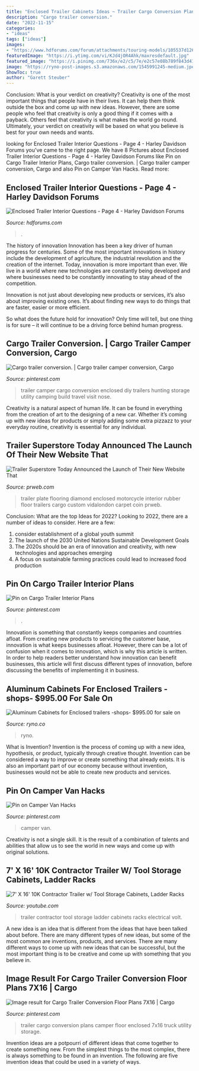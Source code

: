 ```yaml
---
title: "Enclosed Trailer Cabinets Ideas ~ Trailer Cargo Conversion Plans Camper Floor Enclosed 7x16 Truck Utility Storage"
description: "Cargo trailer conversion."
date: "2022-11-15"
categories:
- "ideas"
tags: ["ideas"]
images:
- "https://www.hdforums.com/forum/attachments/touring-models/105537d1269694951-enclosed-trailer-interior-questions-sg2.jpg"
featuredImage: "https://i.ytimg.com/vi/KJd4jOR4Ahk/maxresdefault.jpg"
featured_image: "https://i.pinimg.com/736x/e2/c5/7e/e2c57e08b789f843d4100ec95e63239b.jpg"
image: "https://ryno-post-images.s3.amazonaws.com/1545991245-medium.jpeg"
ShowToc: true
author: "Garett Steuber"
---
```



Conclusion: What is your verdict on creativity?
Creativity is one of the most important things that people have in their lives. It can help them think outside the box and come up with new ideas. However, there are some people who feel that creativity is only a good thing if it comes with a payback. Others feel that creativity is what makes the world go round. Ultimately, your verdict on creativity will be based on what you believe is best for your own needs and wants.

	

		
looking for Enclosed Trailer Interior Questions - Page 4 - Harley Davidson Forums you've came to the right page. We have 8 Pictures about Enclosed Trailer Interior Questions - Page 4 - Harley Davidson Forums like Pin on Cargo Trailer Interior Plans, Cargo trailer conversion. | Cargo trailer camper conversion, Cargo and also Pin on Camper Van Hacks. Read more:
		
    
## Enclosed Trailer Interior Questions - Page 4 - Harley Davidson Forums

<img loading=lazy src="https://www.hdforums.com/forum/attachments/touring-models/105537d1269694951-enclosed-trailer-interior-questions-sg2.jpg" onerror="this.onerror=null;this.src='https://tse2.mm.bing.net/th?id=OIP.ql_EcchewFJKab6iGaKvpwHaFj&amp;pid=15.1';" alt="Enclosed Trailer Interior Questions - Page 4 - Harley Davidson Forums">

_Source: hdforums.com_

>. 

	

The history of innovation
Innovation has been a key driver of human progress for centuries. Some of the most important innovations in history include the development of agriculture, the industrial revolution and the creation of the internet.
Today, innovation is more important than ever. We live in a world where new technologies are constantly being developed and where businesses need to be constantly innovating to stay ahead of the competition.

Innovation is not just about developing new products or services, it’s also about improving existing ones. It’s about finding new ways to do things that are faster, easier or more efficient.

So what does the future hold for innovation? Only time will tell, but one thing is for sure – it will continue to be a driving force behind human progress.

    
## Cargo Trailer Conversion. | Cargo Trailer Camper Conversion, Cargo

<img loading=lazy src="https://i.pinimg.com/736x/e2/c5/7e/e2c57e08b789f843d4100ec95e63239b.jpg" onerror="this.onerror=null;this.src='https://tse2.mm.bing.net/th?id=OIP.7rpXbPfJ5i7O6V4oFSYJDAHaJ3&amp;pid=15.1';" alt="Cargo trailer conversion. | Cargo trailer camper conversion, Cargo">

_Source: pinterest.com_

>trailer camper cargo conversion enclosed diy trailers hunting storage utility camping build travel visit nose. 

	

Creativity is a natural aspect of human life. It can be found in everything from the creation of art to the designing of a new car. Whether it’s coming up with new ideas for products or simply adding some extra pizzazz to your everyday routine, creativity is essential for any individual.

    
## Trailer Superstore Today Announced The Launch Of Their New Website That

<img loading=lazy src="http://ww1.prweb.com/prfiles/2011/04/15/1115574/DSCN1352.JPG" onerror="this.onerror=null;this.src='https://tse2.mm.bing.net/th?id=OIP.yyaou9azW2sip_BBRK18UgHaFj&amp;pid=15.1';" alt="Trailer Superstore Today Announced the Launch of Their New Website That">

_Source: prweb.com_

>trailer plate flooring diamond enclosed motorcycle interior rubber floor trailers cargo custom vidalondon carpet coin prweb. 

	

Conclusion: What are the top Ideas for 2022?
Looking to 2022, there are a number of ideas to consider. Here are a few: 
1. consider establishment of a global youth summit 
2. The launch of the 2030 United Nations Sustainable Development Goals 
3. The 2020s should be an era of innovation and creativity, with new technologies and approaches emerging 
4. A focus on sustainable farming practices could lead to increased food production 

    
## Pin On Cargo Trailer Interior Plans

<img loading=lazy src="https://i.pinimg.com/736x/b0/b9/85/b0b985ddb314fc85f9c236e056ea469d.jpg" onerror="this.onerror=null;this.src='https://tse4.mm.bing.net/th?id=OIP.V9c4toCeGiWKX_ccltXOGgHaE8&amp;pid=15.1';" alt="Pin on Cargo Trailer Interior Plans">

_Source: pinterest.com_

>. 

	

Innovation is something that constantly keeps companies and countries afloat. From creating new products to servicing the customer base, innovation is what keeps businesses afloat. However, there can be a lot of confusion when it comes to innovation, which is why this article is written. In order to help readers better understand how innovation can benefit businesses, this article will first discuss different types of innovation, before discussing the benefits of implementing it in business.

    
## Aluminum Cabinets For Enclosed Trailers -shops- $995.00 For Sale On

<img loading=lazy src="https://ryno-post-images.s3.amazonaws.com/1545991245-medium.jpeg" onerror="this.onerror=null;this.src='https://tse3.mm.bing.net/th?id=OIP.5w-z5eXCioPOXW8qUwpZhgHaHa&amp;pid=15.1';" alt="Aluminum Cabinets for Enclosed trailers -shops- $995.00 for sale on">

_Source: ryno.co_

>ryno. 

	

What is Invention?
Invention is the process of coming up with a new idea, hypothesis, or product, typically through creative thought. Invention can be considered a way to improve or create something that already exists. It is also an important part of our economy because without invention, businesses would not be able to create new products and services.

    
## Pin On Camper Van Hacks

<img loading=lazy src="https://i.pinimg.com/736x/fd/02/2d/fd022daaf0dee62fac9807d66a60ffa3.jpg" onerror="this.onerror=null;this.src='https://tse3.mm.bing.net/th?id=OIP.17juc7-VBEvzf24DSAt64gHaJ4&amp;pid=15.1';" alt="Pin on Camper Van Hacks">

_Source: pinterest.com_

>camper van. 

	

Creativity is not a single skill. It is the result of a combination of talents and abilities that allow us to see the world in new ways and come up with original solutions.

    
## 7&#039; X 16&#039; 10K Contractor Trailer W/ Tool Storage Cabinets, Ladder Racks

<img loading=lazy src="https://i.ytimg.com/vi/KJd4jOR4Ahk/maxresdefault.jpg" onerror="this.onerror=null;this.src='https://tse2.mm.bing.net/th?id=OIP._YeNH6IrloLnuLAtU4tDsAHaEK&amp;pid=15.1';" alt="7&#039; X 16&#039; 10K Contractor Trailer w/ Tool Storage Cabinets, Ladder Racks">

_Source: youtube.com_

>trailer contractor tool storage ladder cabinets racks electrical volt. 

	

A new idea is an idea that is different from the ideas that have been talked about before. There are many different types of new ideas, but some of the most common are inventions, products, and services. There are many different ways to come up with new ideas that can be successful, but the most important thing is to be creative and come up with something that you believe in.

    
## Image Result For Cargo Trailer Conversion Floor Plans 7X16 | Cargo

<img loading=lazy src="https://i.pinimg.com/736x/43/d1/dc/43d1dcc1fac1de51847f7a47b89f23f3.jpg" onerror="this.onerror=null;this.src='https://tse2.mm.bing.net/th?id=OIP.RJbB0PpPK6GQ-OBVvbf7rQHaEz&amp;pid=15.1';" alt="Image result for Cargo Trailer Conversion Floor Plans 7X16 | Cargo">

_Source: pinterest.com_

>trailer cargo conversion plans camper floor enclosed 7x16 truck utility storage. 

	

Invention ideas are a potpourri of different ideas that come together to create something new. From the simplest things to the most complex, there is always something to be found in an invention. The following are five invention ideas that could be used in a variety of ways.

